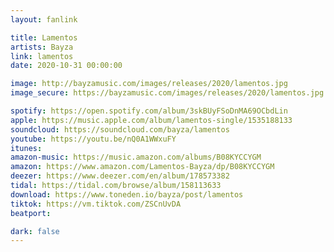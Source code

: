 ```yaml
---
layout: fanlink

title: Lamentos
artists: Bayza
link: lamentos
date: 2020-10-31 00:00:00

image: http://bayzamusic.com/images/releases/2020/lamentos.jpg
image_secure: https://bayzamusic.com/images/releases/2020/lamentos.jpg

spotify: https://open.spotify.com/album/3skBUyFSoDnMA69OCbdLin
apple: https://music.apple.com/album/lamentos-single/1535188133
soundcloud: https://soundcloud.com/bayza/lamentos
youtube: https://youtu.be/nQ0A1WWxuFY
itunes:
amazon-music: https://music.amazon.com/albums/B08KYCCYGM
amazon: https://www.amazon.com/Lamentos-Bayza/dp/B08KYCCYGM
deezer: https://www.deezer.com/en/album/178573382
tidal: https://tidal.com/browse/album/158113633
download: https://www.toneden.io/bayza/post/lamentos
tiktok: https://vm.tiktok.com/ZSCnUvDA
beatport:

dark: false
---
```

